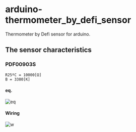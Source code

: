 # arduino-thermometer_by_defi_sensor
Thermometer by Defi sensor for arduino.

## The sensor characteristics
### PDF00903S

```
R25ºC = 10000[Ω]
B = 3380[K]
```

#### eq.
![eq](https://user-images.githubusercontent.com/11486268/62881604-2025a880-bd6b-11e9-86f2-68b08cad765c.png)

#### Wiring
![w](https://user-images.githubusercontent.com/11486268/62881754-70046f80-bd6b-11e9-9162-ad1773b54869.jpg)
